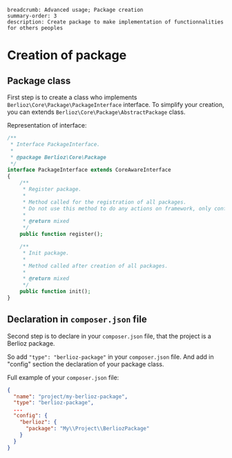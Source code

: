 ```index
breadcrumb: Advanced usage; Package creation
summary-order: 3
description: Create package to make implementation of functionnalities for others peoples
```

# Creation of package

## Package class

First step is to create a class who implements `Berlioz\Core\Package\PackageInterface` interface.
To simplify your creation, you can extends `Berlioz\Core\Package\AbstractPackage` class.

Representation of interface:

```php
/**
 * Interface PackageInterface.
 *
 * @package Berlioz\Core\Package
 */
interface PackageInterface extends CoreAwareInterface
{
    /**
     * Register package.
     *
     * Method called for the registration of all packages.
     * Do not use this method to do any actions on framework, only configuration and registration of services.
     *
     * @return mixed
     */
    public function register();

    /**
     * Init package.
     *
     * Method called after creation of all packages.
     *
     * @return mixed
     */
    public function init();
}
```

## Declaration in `composer.json` file

Second step is to declare in your `composer.json` file, that the project is a Berlioz package.

So add `"type": "berlioz-package"` in your `composer.json` file. And add in "config" section the declaration of your package class.

Full example of your `composer.json` file:

```json
{
  "name": "project/my-berlioz-package",
  "type": "berlioz-package",
  ...
  "config": {
    "berlioz": {
      "package": "My\\Project\\BerliozPackage"
    }
  }
}
```